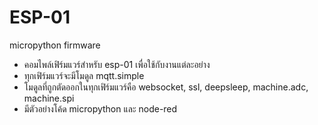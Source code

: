 # ESP-01
micropython firmware
- คอมไพล์เฟิร์มแวร์สำหรับ esp-01 เพื่อใช้กับงานแต่ละอย่าง
- ทุกเฟิร์มแวร์จะมีโมดูล mqtt.simple
- โมดูลที่ถูกตัดออกในทุกเฟิร์มแวร์คือ websocket, ssl, deepsleep, machine.adc, machine.spi
- มีตัวอย่างโค้ด micropython และ node-red
